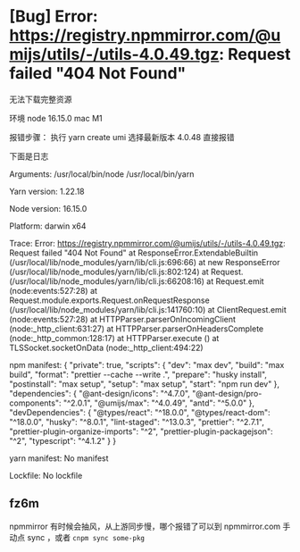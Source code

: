 # [Bug] Error: https://registry.npmmirror.com/@umijs/utils/-/utils-4.0.49.tgz: Request failed "404 Not Found"

无法下载完整资源

环境
node 16.15.0
mac M1

报错步骤：
执行 yarn create umi
选择最新版本 4.0.48
直接报错

下面是日志

Arguments:
/usr/local/bin/node /usr/local/bin/yarn

Yarn version:
1.22.18

Node version:
16.15.0

Platform:
darwin x64

Trace:
Error: https://registry.npmmirror.com/@umijs/utils/-/utils-4.0.49.tgz: Request failed "404 Not Found"
at ResponseError.ExtendableBuiltin (/usr/local/lib/node_modules/yarn/lib/cli.js:696:66)
at new ResponseError (/usr/local/lib/node_modules/yarn/lib/cli.js:802:124)
at Request.<anonymous> (/usr/local/lib/node_modules/yarn/lib/cli.js:66208:16)
at Request.emit (node:events:527:28)
at Request.module.exports.Request.onRequestResponse (/usr/local/lib/node_modules/yarn/lib/cli.js:141760:10)
at ClientRequest.emit (node:events:527:28)
at HTTPParser.parserOnIncomingClient (node:\_http_client:631:27)
at HTTPParser.parserOnHeadersComplete (node:\_http_common:128:17)
at HTTPParser.execute (<anonymous>)
at TLSSocket.socketOnData (node:\_http_client:494:22)

npm manifest:
{
"private": true,
"scripts": {
"dev": "max dev",
"build": "max build",
"format": "prettier --cache --write .",
"prepare": "husky install",
"postinstall": "max setup",
"setup": "max setup",
"start": "npm run dev"
},
"dependencies": {
"@ant-design/icons": "^4.7.0",
"@ant-design/pro-components": "^2.0.1",
"@umijs/max": "^4.0.49",
"antd": "^5.0.0"
},
"devDependencies": {
"@types/react": "^18.0.0",
"@types/react-dom": "^18.0.0",
"husky": "^8.0.1",
"lint-staged": "^13.0.3",
"prettier": "^2.7.1",
"prettier-plugin-organize-imports": "^2",
"prettier-plugin-packagejson": "^2",
"typescript": "^4.1.2"
}
}

yarn manifest:
No manifest

Lockfile:
No lockfile

## fz6m

npmmirror 有时候会抽风，从上游同步慢，哪个报错了可以到 npmmirror.com 手动点 sync ，或者 `cnpm sync some-pkg`
